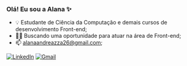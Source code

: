 ### Olá! Eu sou a Alana ✨

- 💡 Estudante de Ciência da Computação e demais cursos de desenvolvimento Front-end;
- 👩‍💻 Buscando uma oportunidade para atuar na área de Front-end;
- 📫 alanaandreazza26@gmail.com;

[![LinkedIn](https://img.shields.io/badge/LinkedIn-0077B5?style=for-the-badge&logo=linkedin&logoColor=white)](https://www.linkedin.com/in/alanaandreazza/)
[![Gmail](https://img.shields.io/badge/Gmail-D14836?style=for-the-badge&logo=gmail&logoColor=white)](mailto:alanaandreazza26@gmail.com)



